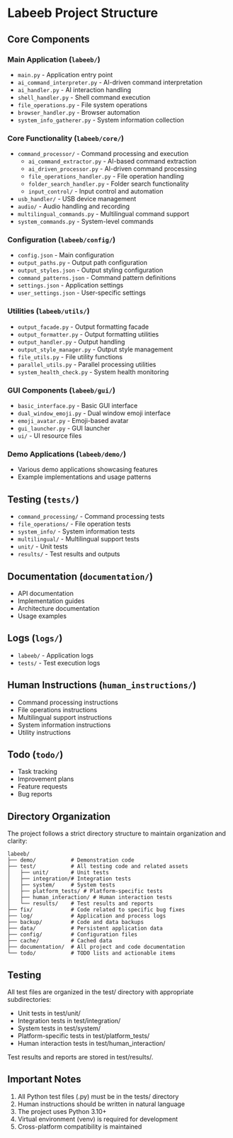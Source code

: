 # Labeeb Project Structure

## Core Components

### Main Application (`labeeb/`)
- `main.py` - Application entry point
- `ai_command_interpreter.py` - AI-driven command interpretation
- `ai_handler.py` - AI interaction handling
- `shell_handler.py` - Shell command execution
- `file_operations.py` - File system operations
- `browser_handler.py` - Browser automation
- `system_info_gatherer.py` - System information collection

### Core Functionality (`labeeb/core/`)
- `command_processor/` - Command processing and execution
  - `ai_command_extractor.py` - AI-based command extraction
  - `ai_driven_processor.py` - AI-driven command processing
  - `file_operations_handler.py` - File operation handling
  - `folder_search_handler.py` - Folder search functionality
  - `input_control/` - Input control and automation
- `usb_handler/` - USB device management
- `audio/` - Audio handling and recording
- `multilingual_commands.py` - Multilingual command support
- `system_commands.py` - System-level commands

### Configuration (`labeeb/config/`)
- `config.json` - Main configuration
- `output_paths.py` - Output path configuration
- `output_styles.json` - Output styling configuration
- `command_patterns.json` - Command pattern definitions
- `settings.json` - Application settings
- `user_settings.json` - User-specific settings

### Utilities (`labeeb/utils/`)
- `output_facade.py` - Output formatting facade
- `output_formatter.py` - Output formatting utilities
- `output_handler.py` - Output handling
- `output_style_manager.py` - Output style management
- `file_utils.py` - File utility functions
- `parallel_utils.py` - Parallel processing utilities
- `system_health_check.py` - System health monitoring

### GUI Components (`labeeb/gui/`)
- `basic_interface.py` - Basic GUI interface
- `dual_window_emoji.py` - Dual window emoji interface
- `emoji_avatar.py` - Emoji-based avatar
- `gui_launcher.py` - GUI launcher
- `ui/` - UI resource files

### Demo Applications (`labeeb/demo/`)
- Various demo applications showcasing features
- Example implementations and usage patterns

## Testing (`tests/`)
- `command_processing/` - Command processing tests
- `file_operations/` - File operation tests
- `system_info/` - System information tests
- `multilingual/` - Multilingual support tests
- `unit/` - Unit tests
- `results/` - Test results and outputs

## Documentation (`documentation/`)
- API documentation
- Implementation guides
- Architecture documentation
- Usage examples

## Logs (`logs/`)
- `labeeb/` - Application logs
- `tests/` - Test execution logs

## Human Instructions (`human_instructions/`)
- Command processing instructions
- File operations instructions
- Multilingual support instructions
- System information instructions
- Utility instructions

## Todo (`todo/`)
- Task tracking
- Improvement plans
- Feature requests
- Bug reports

## Directory Organization

The project follows a strict directory structure to maintain organization and clarity:

```
labeeb/
├── demo/           # Demonstration code
├── test/           # All testing code and related assets
│   ├── unit/       # Unit tests
│   ├── integration/# Integration tests
│   ├── system/     # System tests
│   ├── platform_tests/ # Platform-specific tests
│   ├── human_interaction/ # Human interaction tests
│   └── results/    # Test results and reports
├── fix/            # Code related to specific bug fixes
├── log/            # Application and process logs
├── backup/         # Code and data backups
├── data/           # Persistent application data
├── config/         # Configuration files
├── cache/          # Cached data
├── documentation/  # All project and code documentation
└── todo/           # TODO lists and actionable items
```

## Testing

All test files are organized in the test/ directory with appropriate subdirectories:
- Unit tests in test/unit/
- Integration tests in test/integration/
- System tests in test/system/
- Platform-specific tests in test/platform_tests/
- Human interaction tests in test/human_interaction/

Test results and reports are stored in test/results/.

## Important Notes

1. All Python test files (.py) must be in the tests/ directory
2. Human instructions should be written in natural language
3. The project uses Python 3.10+
4. Virtual environment (venv) is required for development
5. Cross-platform compatibility is maintained 